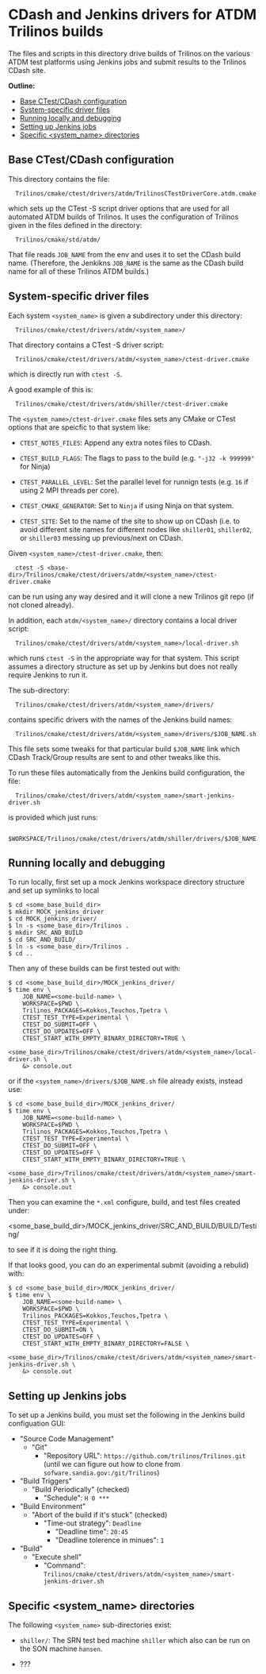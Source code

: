 # CDash and Jenkins drivers for ATDM Trilinos builds

The files and scripts in this directory drive builds of Trilinos on the
various ATDM test platforms using Jenkins jobs and submit results to the
Trilinos CDash site.

**Outline:**
* <a href="#base-ctestcdash-configuration">Base CTest/CDash configuration</a>
* <a href="#system-specific-driver-files">System-specific driver files</a>
* <a href="#running-locally-and-debugging">Running locally and debugging</a>
* <a href="#setting-up-jenkins-jobs">Setting up Jenkins jobs</a>
* <a href="#specific-system_name-directories">Specific <system_name> directories</a>

## Base CTest/CDash configuration

This directory contains the file:

```
  Trilinos/cmake/ctest/drivers/atdm/TrilinosCTestDriverCore.atdm.cmake
```

which sets up the CTest -S script driver options that are used for all
automated ATDM builds of Trilinos.  It uses the configuration of Trilinos
given in the files defined in the directory:

```
  Trilinos/cmake/std/atdm/
```

That file reads `JOB_NAME` from the env and uses it to set the CDash build
name.  (Therefore, the Jenkikns `JOB_NAME` is the same as the CDash build name
for all of these Trilinos ATDM builds.)

## System-specific driver files

Each system `<system_name>` is given a subdirectory under this directory:

```
  Trilinos/cmake/ctest/drivers/atdm/<system_name>/
```

That directory contains a CTest -S driver script:

```
  Trilinos/cmake/ctest/drivers/atdm/<system_name>/ctest-driver.cmake
```

which is directly run with `ctest -S`.

A good example of this is:

```
  Trilinos/cmake/ctest/drivers/atdm/shiller/ctest-driver.cmake
```

The `<system_name>/ctest-driver.cmake` files sets any CMake or CTest options
that are speicfic to that system like:

* `CTEST_NOTES_FILES`: Append any extra notes files to CDash.

* `CTEST_BUILD_FLAGS`: The flags to pass to the build (e.g. `"-j32 -k 999999"`
  for Ninja)

* `CTEST_PARALLEL_LEVEL`: Set the parallel level for runnign tests (e.g. `16`
  if using 2 MPI threads per core).

* `CTEST_CMAKE_GENERATOR`: Set to `Ninja` if using Ninja on that system.

* `CTEST_SITE`: Set to the name of the site to show up on CDash (i.e. to avoid
  different site names for different nodes like `shiller01`, `shiller02`, or
  `shiller03` messing up previous/next on CDash.

Given `<system_name>/ctest-driver.cmake`, then:

```
  ctest -S <base-dir>/Trilinos/cmake/ctest/drivers/atdm/<system_name>/ctest-driver.cmake
```

can be run using any way desired and it will clone a new Trilinos git repo (if
not cloned already).

In addition, each `atdm/<system_name>/` directory contains a local driver
script:

```
  Trilinos/cmake/ctest/drivers/atdm/<system_name>/local-driver.sh
```

which runs `ctest -S` in the appropriate way for that system.  This script
assumes a directory structure as set up by Jenkins but does not really require
Jenkins to run it.

The sub-directory:

```
  Trilinos/cmake/ctest/drivers/atdm/<system_name>/drivers/
```

contains specific drivers with the names of the Jenkins build names:

```
  Trilinos/cmake/ctest/drivers/atdm/<system_name>/drivers/$JOB_NAME.sh
```

This file sets some tweaks for that particular build `$JOB_NAME` link which
CDash Track/Group results are sent to and other tweaks like this.

To run these files automatically from the Jenkins build configuration, the
file:

```
  Trilinos/cmake/ctest/drivers/atdm/<system_name>/smart-jenkins-driver.sh
```

is provided which just runs:

```
  $WORKSPACE/Trilinos/cmake/ctest/drivers/atdm/shiller/drivers/$JOB_NAME.sh
```

## Running locally and debugging

To run locally, first set up a mock Jenkins workspace directory structure and
set up symlinks to local

```
$ cd <some_base_build_dir>
$ mkdir MOCK_jenkins_driver
$ cd MOCK_jenkins_driver/
$ ln -s <some_base_dir>/Trilinos .
$ mkdir SRC_AND_BUILD
$ cd SRC_AND_BUILD/
$ ln -s <some_base_dir>/Trilinos .
$ cd ..
```

Then any of these builds can be first tested out with:

```
$ cd <some_base_build_dir>/MOCK_jenkins_driver/
$ time env \
    JOB_NAME=<some-build-name> \
    WORKSPACE=$PWD \
    Trilinos_PACKAGES=Kokkos,Teuchos,Tpetra \
    CTEST_TEST_TYPE=Experimental \
    CTEST_DO_SUBMIT=OFF \
    CTEST_DO_UPDATES=OFF \
    CTEST_START_WITH_EMPTY_BINARY_DIRECTORY=TRUE \
  <some_base_dir>/Trilinos/cmake/ctest/drivers/atdm/<system_name>/local-driver.sh \
    &> console.out
```

or if the `<system_name>/drivers/$JOB_NAME.sh` file already exists, instead use:

```
$ cd <some_base_build_dir>/MOCK_jenkins_driver/
$ time env \
    JOB_NAME=<some-build-name> \
    WORKSPACE=$PWD \
    Trilinos_PACKAGES=Kokkos,Teuchos,Tpetra \
    CTEST_TEST_TYPE=Experimental \
    CTEST_DO_SUBMIT=OFF \
    CTEST_DO_UPDATES=OFF \
    CTEST_START_WITH_EMPTY_BINARY_DIRECTORY=TRUE \
  <some_base_dir>/Trilinos/cmake/ctest/drivers/atdm/<system_name>/smart-jenkins-driver.sh \
    &> console.out
```

Then you can examine the `*.xml` configure, build, and test files created
under:

  <some_base_build_dir>/MOCK_jenkins_driver/SRC_AND_BUILD/BUILD/Testing/

to see if it is doing the right thing.

If that looks good, you can do an experimental submit (avoiding a rebulid)
with:

```
$ cd <some_base_build_dir>/MOCK_jenkins_driver/
$ time env \
    JOB_NAME=<some-build-name> \
    WORKSPACE=$PWD \
    Trilinos_PACKAGES=Kokkos,Teuchos,Tpetra \
    CTEST_TEST_TYPE=Experimental \
    CTEST_DO_SUBMIT=ON \
    CTEST_DO_UPDATES=OFF \
    CTEST_START_WITH_EMPTY_BINARY_DIRECTORY=FALSE \
  <some_base_dir>/Trilinos/cmake/ctest/drivers/atdm/<system_name>/smart-jenkins-driver.sh \
    &> console.out
```

## Setting up Jenkins jobs

To set up a Jenkins build, you must set the following in the Jenkins build
configuation GUI:

* "Source Code Management"
  * "Git"
    * "Repository URL": `https://github.com/trilinos/Trilinos.git` (until we
         can figure out how to clone from `sofware.sandia.gov:/git/Trilinos`)
* "Build Triggers"
  * "Build Periodically" (checked)
    * "Schedule": `H 0 ***`
* "Build Environment"
  * "Abort of the build if it's stuck" (checked)
    * "Time-out strategy": `Deadline`
      * "Deadline time": `20:45`
      * "Deadline tolerence in minues": `1`
* "Build"
  * "Execute shell"
    * "Command": `Trilinos/cmake/ctest/drivers/atdm/<system_name>/smart-jenkins-driver.sh`

## Specific <system_name> directories

The following `<system_name>` sub-directories exist:

* `shiller/`: The SRN test bed machine `shiller` which also can be run on the
  SON machine `hansen`.

* ???













